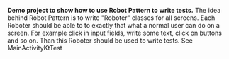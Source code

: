 **Demo project to show how to use Robot Pattern to write tests.**
The idea behind Robot Pattern is to write "Roboter" classes for all screens. 
Each Roboter should be able to to exactly that what a normal user can do on a screen.
For example click in input fields, write some text, click on buttons and so on.
Than this Roboter should be used to write tests. See MainActivityKtTest